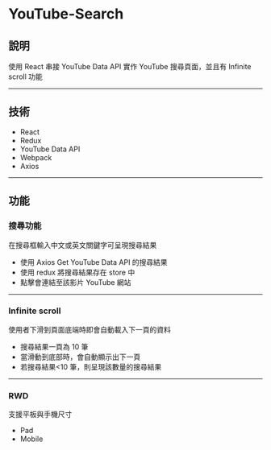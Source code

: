 # YouTube-Search

## 說明

使用 React 串接 YouTube Data API 實作 YouTube 搜尋頁面，並且有 Infinite scroll 功能

---

## 技術

- React
- Redux
- YouTube Data API
- Webpack
- Axios

---

## 功能

### 搜尋功能

在搜尋框輸入中文或英文關鍵字可呈現搜尋結果

- 使用 Axios Get YouTube Data API 的搜尋結果
- 使用 redux 將搜尋結果存在 store 中
- 點擊會連結至該影片 YouTube 網站

---

### Infinite scroll

使用者下滑到頁面底端時即會自動載入下一頁的資料

- 搜尋結果一頁為 10 筆
- 當滑動到底部時，會自動顯示出下一頁
- 若搜尋結果<10 筆，則呈現該數量的搜尋結果

---

### RWD

支援平板與手機尺寸

- Pad
- Mobile
